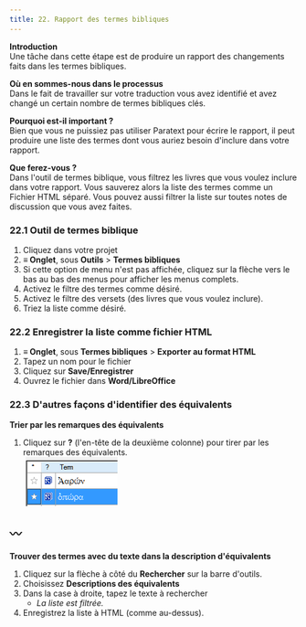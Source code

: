 ```yaml
---
title: 22. Rapport des termes bibliques
---
```

**Introduction**  
Une tâche dans cette étape est de produire un rapport des changements faits dans les termes bibliques.

**Où en sommes-nous dans le processus**   
Dans le fait de travailler sur votre traduction vous avez identifié et avez changé un certain nombre de termes bibliques clés.

**Pourquoi est-il important ?**  
Bien que vous ne puissiez pas utiliser Paratext pour écrire le rapport, il peut produire une liste des termes dont vous auriez besoin d'inclure dans votre rapport.

**Que ferez-vous ?**  
Dans l'outil de termes biblique, vous filtrez les livres que vous voulez inclure dans votre rapport. Vous sauverez alors la liste des termes comme un Fichier HTML séparé. Vous pouvez aussi filtrer la liste sur toutes notes de discussion que vous avez faites.

### 22.1 Outil de termes biblique

1.  Cliquez dans votre projet
1.  **≡ Onglet**, sous **Outils** \> **Termes bibliques**
1.  Si cette option de menu n'est pas affichée, cliquez sur la flèche vers le bas au bas des menus pour afficher les menus complets.
1.  Activez le filtre des termes comme désiré.
1.  Activez le filtre des versets (des livres que vous voulez inclure).
1.  Triez la liste comme désiré.

### 22.2 Enregistrer la liste comme fichier HTML

1.  **≡ Onglet**, sous **Termes bibliques** \> **Exporter au format HTML**
1.  Tapez un nom pour le fichier
1.  Cliquez sur **Save/Enregistrer**
1.  Ouvrez le fichier dans **Word/LibreOffice**

### 22.3 D'autres façons d'identifier des équivalents

**Trier par les remarques des équivalents**  
1.  Cliquez sur **?** (l'en-tête de la deuxième colonne) pour tirer par les remarques des équivalents.  
    ![](../media/6c4f35b0e14754c7409aaccbb53f1e26.png)

〰️
----


**Trouver des termes avec du texte dans la description d'équivalents**  
1.  Cliquez sur la flèche à côté du **Rechercher** sur la barre d'outils.
1.  Choisissez **Descriptions des équivalents**
1.  Dans la case à droite, tapez le texte à rechercher 
     -  *La liste est filtrée.*
1.  Enregistrez la liste à HTML (comme au-dessus).
